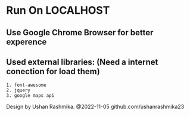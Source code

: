 # Run On LOCALHOST

## Use Google Chrome Browser for  better experence

## Used external libraries: (Need a internet conection for load them)
	
	1. font-awesome
	2. jquery
	3. google maps api

Design by Ushan Rashmika.
@2022-11-05
github.com/ushanrashmika23

